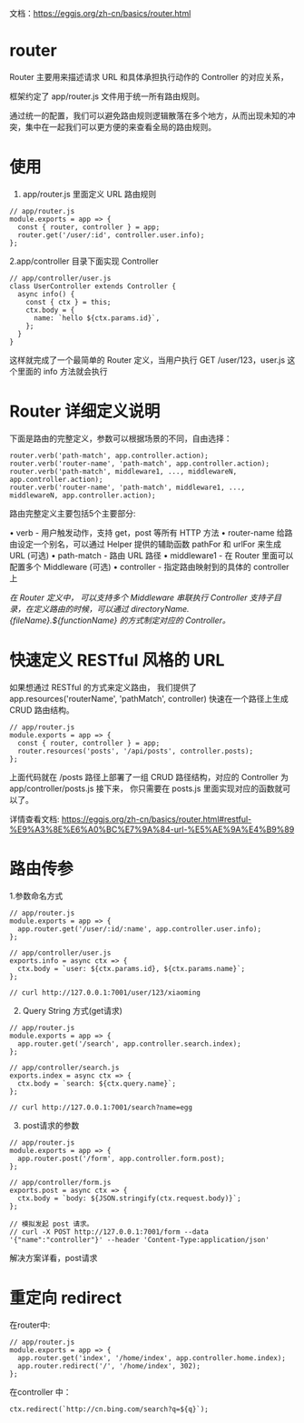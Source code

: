 
文档：https://eggjs.org/zh-cn/basics/router.html


# router

Router 主要用来描述请求 URL 和具体承担执行动作的 Controller 的对应关系， 

框架约定了 app/router.js 文件用于统一所有路由规则。

通过统一的配置，我们可以避免路由规则逻辑散落在多个地方，从而出现未知的冲突，集中在一起我们可以更方便的来查看全局的路由规则。


# 使用

1. app/router.js 里面定义 URL 路由规则

```
// app/router.js
module.exports = app => {
  const { router, controller } = app;
  router.get('/user/:id', controller.user.info);
};
```

2.app/controller 目录下面实现 Controller

```
// app/controller/user.js
class UserController extends Controller {
  async info() {
    const { ctx } = this;
    ctx.body = {
      name: `hello ${ctx.params.id}`,
    };
  }
}
```

这样就完成了一个最简单的 Router 定义，当用户执行 GET /user/123，user.js 这个里面的 info 方法就会执行



# Router 详细定义说明

下面是路由的完整定义，参数可以根据场景的不同，自由选择：

```
router.verb('path-match', app.controller.action);
router.verb('router-name', 'path-match', app.controller.action);
router.verb('path-match', middleware1, ..., middlewareN, app.controller.action);
router.verb('router-name', 'path-match', middleware1, ..., middlewareN, app.controller.action);
```

路由完整定义主要包括5个主要部分:

• verb - 用户触发动作，支持 get，post 等所有 HTTP 方法
• router-name 给路由设定一个别名，可以通过 Helper 提供的辅助函数 pathFor 和 urlFor 来生成 URL (可选)
• path-match - 路由 URL 路径
• middleware1 - 在 Router 里面可以配置多个 Middleware (可选)
• controller - 指定路由映射到的具体的 controller 上

*在 Router 定义中， 可以支持多个 Middleware 串联执行*
*Controller 支持子目录，在定义路由的时候，可以通过 ${directoryName}.${fileName}.${functionName} 的方式制定对应的 Controller。*



# 快速定义 RESTful 风格的 URL

如果想通过 RESTful 的方式来定义路由， 我们提供了 app.resources('routerName', 'pathMatch', controller) 快速在一个路径上生成 CRUD 路由结构。

```
// app/router.js
module.exports = app => {
  const { router, controller } = app;
  router.resources('posts', '/api/posts', controller.posts);
};
```
上面代码就在 /posts 路径上部署了一组 CRUD 路径结构，对应的 Controller 为 app/controller/posts.js 接下来， 你只需要在 posts.js 里面实现对应的函数就可以了。

详情查看文档: https://eggjs.org/zh-cn/basics/router.html#restful-%E9%A3%8E%E6%A0%BC%E7%9A%84-url-%E5%AE%9A%E4%B9%89



# 路由传参
 
1.参数命名方式

```
// app/router.js
module.exports = app => {
  app.router.get('/user/:id/:name', app.controller.user.info);
};

// app/controller/user.js
exports.info = async ctx => {
  ctx.body = `user: ${ctx.params.id}, ${ctx.params.name}`;
};

// curl http://127.0.0.1:7001/user/123/xiaoming
```

2. Query String 方式(get请求)

```
// app/router.js
module.exports = app => {
  app.router.get('/search', app.controller.search.index);
};

// app/controller/search.js
exports.index = async ctx => {
  ctx.body = `search: ${ctx.query.name}`;
};

// curl http://127.0.0.1:7001/search?name=egg
```

3. post请求的参数

```
// app/router.js
module.exports = app => {
  app.router.post('/form', app.controller.form.post);
};

// app/controller/form.js
exports.post = async ctx => {
  ctx.body = `body: ${JSON.stringify(ctx.request.body)}`;
};

// 模拟发起 post 请求。
// curl -X POST http://127.0.0.1:7001/form --data '{"name":"controller"}' --header 'Content-Type:application/json'
```

解决方案详看，post请求



# 重定向 redirect

在router中:

```
// app/router.js
module.exports = app => {
  app.router.get('index', '/home/index', app.controller.home.index);
  app.router.redirect('/', '/home/index', 302);
};
```

在controller 中：

```
ctx.redirect(`http://cn.bing.com/search?q=${q}`);
```

